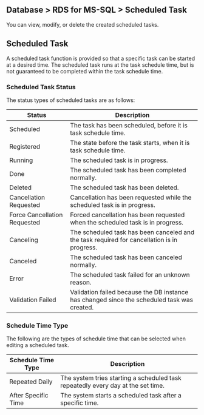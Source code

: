 ## Database > RDS for MS-SQL > Scheduled Task

You can view, modify, or delete the created scheduled tasks.

## Scheduled Task

A scheduled task function is provided so that a specific task can be started at a desired time. The scheduled task runs at the task schedule time, but is not guaranteed to be completed within the task schedule time.

### Scheduled Task Status

The status types of scheduled tasks are as follows:

| Status         | Description                                      |
|------------|-----------------------------------------|
| Scheduled        | The task has been scheduled, before it is task schedule time.                   |
| Registered        | The state before the task starts, when it is task schedule time.                  |
| Running       | The scheduled task is in progress.                                |
| Done        | The scheduled task has been completed normally.                     |
| Deleted        | The scheduled task has been deleted.                          |
| Cancellation Requested    | Cancellation has been requested while the scheduled task is in progress.                |
| Force Cancellation Requested | Forced cancellation has been requested when the scheduled task is in progress.             |
| Canceling       | The scheduled task has been canceled and the task required for cancellation is in progress.     |
| Canceled       | The scheduled task has been canceled normally.                            |
| Error         | The scheduled task failed for an unknown reason.                |
| Validation Failed | Validation failed because the DB instance has changed since the scheduled task was created. |

### Schedule Time Type

The following are the types of schedule time that can be selected when editing a scheduled task.

| Schedule Time Type | Description                               |
|----------|----------------------------------|
| Repeated Daily    | The system tries starting a scheduled task repeatedly every day at the set time. |
| After Specific Time | The system starts a scheduled task after a specific time.            |

